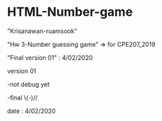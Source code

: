 # HTML-Number-game


"Krisanawan-ruamsook" 

"Hw 3-Number guessing game" => for CPE207_2019

"Final version 01" : 4/02/2020 

version 01

-not debug yet 

-final \\(*-*)// 

date : 4/02/2020


